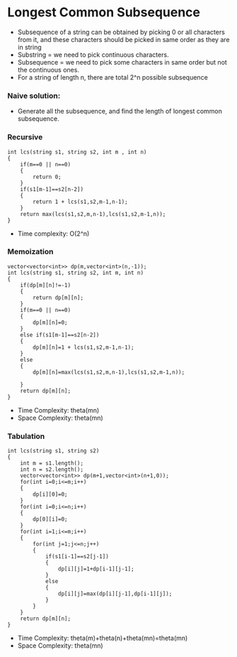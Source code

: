 # Longest Common Subsequence

- Subsequence of a string can be obtained by picking 0 or all characters from it, and these characters should be picked in same order as they are in string
- Substring = we need to pick continuous characters.
- Subsequence = we need to pick some characters in same order but not the continuous ones.
- For a string of length n, there are total 2^n possible subsequence

### Naive solution: 
- Generate all the subsequence, and find the length of longest common subsequence.

### Recursive 
```
int lcs(string s1, string s2, int m , int n)
{
    if(m==0 || n==0)
    {
        return 0;
    }
    if(s1[m-1]==s2[n-2])
    {
        return 1 + lcs(s1,s2,m-1,n-1);
    }
    return max(lcs(s1,s2,m,n-1),lcs(s1,s2,m-1,n));
}
```
- Time complexity: O(2^n)

### Memoization
```
vector<vector<int>> dp(m,vector<int>(n,-1));
int lcs(string s1, string s2, int m, int n)
{
    if(dp[m][n]!=-1)
    {
        return dp[m][n];
    }
    if(m==0 || n==0)
    {
        dp[m][n]=0;
    }
    else if(s1[m-1]==s2[n-2])
    {
        dp[m][n]=1 + lcs(s1,s2,m-1,n-1);
    }
    else
    {
        dp[m][n]=max(lcs(s1,s2,m,n-1),lcs(s1,s2,m-1,n));

    }
    return dp[m][n];
}
```
- Time Complexity: theta(mn)
- Space Complexity: theta(mn)

### Tabulation

```
int lcs(string s1, string s2)
{
    int m = s1.length();
    int n = s2.length();
    vector<vector<int>> dp(m+1,vector<int>(n+1,0));
    for(int i=0;i<=m;i++)
    {
        dp[i][0]=0;
    }
    for(int i=0;i<=n;i++)
    {
        dp[0][i]=0;
    }
    for(int i=1;i<=m;i++)
    {
        for(int j=1;j<=n;j++)
        {
            if(s1[i-1]==s2[j-1])
            {
                dp[i][j]=1+dp[i-1][j-1];
            }
            else
            {
                dp[i][j]=max(dp[i][j-1],dp[i-1][j]);
            }
        }
    }
    return dp[m][n];
}
```
- Time Complexity: theta(m)+theta(n)+theta(mn)=theta(mn)
- Space Complexity: theta(mn)